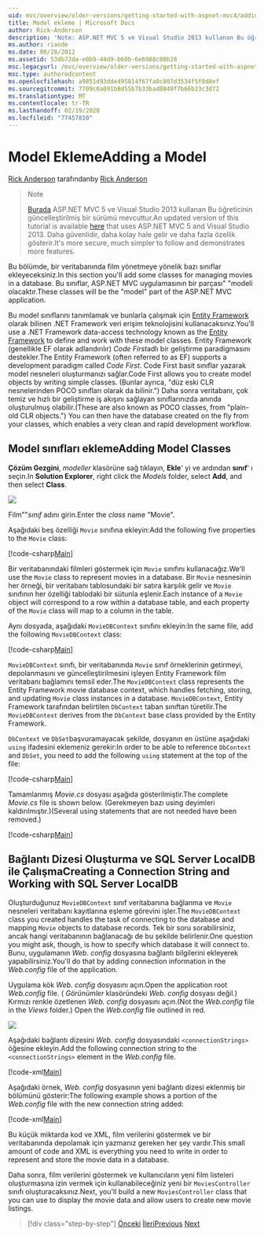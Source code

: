 ```yaml
---
uid: mvc/overview/older-versions/getting-started-with-aspnet-mvc4/adding-a-model
title: Model ekleme | Microsoft Docs
author: Rick-Anderson
description: 'Note: ASP.NET MVC 5 ve Visual Studio 2013 kullanan Bu öğreticinin güncelleştirilmiş bir sürümü mevcuttur. Daha güvenlidir, izleme ve tanıtım için çok daha kolay...'
ms.author: riande
ms.date: 08/28/2012
ms.assetid: 53db72da-e0b9-44d9-b60b-6e6988c00b28
msc.legacyurl: /mvc/overview/older-versions/getting-started-with-aspnet-mvc4/adding-a-model
msc.type: authoredcontent
ms.openlocfilehash: a9851d93dde495814f67fa0c807d3534f5f0d8ef
ms.sourcegitcommit: 7709c0a091b8d55b7b33bad8849f7b66b23c3d72
ms.translationtype: MT
ms.contentlocale: tr-TR
ms.lasthandoff: 02/19/2020
ms.locfileid: "77457810"
---
```

# <a name="adding-a-model"></a><span data-ttu-id="5b980-104">Model Ekleme</span><span class="sxs-lookup"><span data-stu-id="5b980-104">Adding a Model</span></span>

<span data-ttu-id="5b980-105">[Rick Anderson](https://twitter.com/RickAndMSFT) tarafından</span><span class="sxs-lookup"><span data-stu-id="5b980-105">by [Rick Anderson](https://twitter.com/RickAndMSFT)</span></span>

> > [!NOTE]
> > <span data-ttu-id="5b980-106">[Burada](../../getting-started/introduction/getting-started.md) ASP.NET MVC 5 ve Visual Studio 2013 kullanan Bu öğreticinin güncelleştirilmiş bir sürümü mevcuttur.</span><span class="sxs-lookup"><span data-stu-id="5b980-106">An updated version of this tutorial is available [here](../../getting-started/introduction/getting-started.md) that uses ASP.NET MVC 5 and Visual Studio 2013.</span></span> <span data-ttu-id="5b980-107">Daha güvenlidir, daha kolay hale gelir ve daha fazla özellik gösterir.</span><span class="sxs-lookup"><span data-stu-id="5b980-107">It's more secure, much simpler to follow and demonstrates more features.</span></span>

<span data-ttu-id="5b980-108">Bu bölümde, bir veritabanında film yönetmeye yönelik bazı sınıflar ekleyeceksiniz.</span><span class="sxs-lookup"><span data-stu-id="5b980-108">In this section you'll add some classes for managing movies in a database.</span></span> <span data-ttu-id="5b980-109">Bu sınıflar, ASP.NET MVC uygulamasının bir parçası&quot; &quot;modeli olacaktır.</span><span class="sxs-lookup"><span data-stu-id="5b980-109">These classes will be the &quot;model&quot; part of the ASP.NET MVC application.</span></span>

<span data-ttu-id="5b980-110">Bu model sınıflarını tanımlamak ve bunlarla çalışmak için [Entity Framework](https://msdn.microsoft.com/library/bb399572(VS.110).aspx) olarak bilinen .NET Framework veri erişim teknolojisini kullanacaksınız.</span><span class="sxs-lookup"><span data-stu-id="5b980-110">You'll use a .NET Framework data-access technology known as the [Entity Framework](https://msdn.microsoft.com/library/bb399572(VS.110).aspx) to define and work with these model classes.</span></span> <span data-ttu-id="5b980-111">Entity Framework (genellikle EF olarak adlandırılır) *Code First*adlı bir geliştirme paradigmasını destekler.</span><span class="sxs-lookup"><span data-stu-id="5b980-111">The Entity Framework (often referred to as EF) supports a development paradigm called *Code First*.</span></span> <span data-ttu-id="5b980-112">Code First basit sınıflar yazarak model nesneleri oluşturmanızı sağlar.</span><span class="sxs-lookup"><span data-stu-id="5b980-112">Code First allows you to create model objects by writing simple classes.</span></span> <span data-ttu-id="5b980-113">(Bunlar ayrıca, &quot;düz eski CLR nesnelerinden POCO sınıfları olarak da bilinir.&quot;) Daha sonra veritabanı, çok temiz ve hızlı bir geliştirme iş akışını sağlayan sınıflarınızda anında oluşturulmuş olabilir.</span><span class="sxs-lookup"><span data-stu-id="5b980-113">(These are also known as POCO classes, from &quot;plain-old CLR objects.&quot;) You can then have the database created on the fly from your classes, which enables a very clean and rapid development workflow.</span></span>

## <a name="adding-model-classes"></a><span data-ttu-id="5b980-114">Model sınıfları ekleme</span><span class="sxs-lookup"><span data-stu-id="5b980-114">Adding Model Classes</span></span>

<span data-ttu-id="5b980-115">**Çözüm Gezgini**, *modeller* klasörüne sağ tıklayın, **Ekle**' yi ve ardından **sınıf**' ı seçin.</span><span class="sxs-lookup"><span data-stu-id="5b980-115">In **Solution Explorer**, right click the *Models* folder, select **Add**, and then select **Class**.</span></span>

![](adding-a-model/_static/image1.png)

<span data-ttu-id="5b980-116">Film&quot;&quot;*sınıf* adını girin.</span><span class="sxs-lookup"><span data-stu-id="5b980-116">Enter the *class* name &quot;Movie&quot;.</span></span>

<span data-ttu-id="5b980-117">Aşağıdaki beş özelliği `Movie` sınıfına ekleyin:</span><span class="sxs-lookup"><span data-stu-id="5b980-117">Add the following five properties to the `Movie` class:</span></span>

[!code-csharp[Main](adding-a-model/samples/sample1.cs)]

<span data-ttu-id="5b980-118">Bir veritabanındaki filmleri göstermek için `Movie` sınıfını kullanacağız.</span><span class="sxs-lookup"><span data-stu-id="5b980-118">We'll use the `Movie` class to represent movies in a database.</span></span> <span data-ttu-id="5b980-119">Bir `Movie` nesnesinin her örneği, bir veritabanı tablosundaki bir satıra karşılık gelir ve `Movie` sınıfının her özelliği tablodaki bir sütunla eşlenir.</span><span class="sxs-lookup"><span data-stu-id="5b980-119">Each instance of a `Movie` object will correspond to a row within a database table, and each property of the `Movie` class will map to a column in the table.</span></span>

<span data-ttu-id="5b980-120">Aynı dosyada, aşağıdaki `MovieDBContext` sınıfını ekleyin:</span><span class="sxs-lookup"><span data-stu-id="5b980-120">In the same file, add the following `MovieDBContext` class:</span></span>

[!code-csharp[Main](adding-a-model/samples/sample2.cs)]

<span data-ttu-id="5b980-121">`MovieDBContext` sınıfı, bir veritabanında `Movie` sınıf örneklerinin getirmeyi, depolanmasını ve güncelleştirilmesini işleyen Entity Framework film veritabanı bağlamını temsil eder.</span><span class="sxs-lookup"><span data-stu-id="5b980-121">The `MovieDBContext` class represents the Entity Framework movie database context, which handles fetching, storing, and updating `Movie` class instances in a database.</span></span> <span data-ttu-id="5b980-122">`MovieDBContext`, Entity Framework tarafından belirtilen `DbContext` taban sınıftan türetilir.</span><span class="sxs-lookup"><span data-stu-id="5b980-122">The `MovieDBContext` derives from the `DbContext` base class provided by the Entity Framework.</span></span>

<span data-ttu-id="5b980-123">`DbContext` ve `DbSet`başvuramayacak şekilde, dosyanın en üstüne aşağıdaki `using` ifadesini eklemeniz gerekir:</span><span class="sxs-lookup"><span data-stu-id="5b980-123">In order to be able to reference `DbContext` and `DbSet`, you need to add the following `using` statement at the top of the file:</span></span>

[!code-csharp[Main](adding-a-model/samples/sample3.cs)]

<span data-ttu-id="5b980-124">Tamamlanmış *Movie.cs* dosyası aşağıda gösterilmiştir.</span><span class="sxs-lookup"><span data-stu-id="5b980-124">The complete *Movie.cs* file is shown below.</span></span> <span data-ttu-id="5b980-125">(Gerekmeyen bazı using deyimleri kaldırılmıştır.)</span><span class="sxs-lookup"><span data-stu-id="5b980-125">(Several using statements that are not needed have been removed.)</span></span>

[!code-csharp[Main](adding-a-model/samples/sample4.cs)]

## <a name="creating-a-connection-string-and-working-with-sql-server-localdb"></a><span data-ttu-id="5b980-126">Bağlantı Dizesi Oluşturma ve SQL Server LocalDB ile Çalışma</span><span class="sxs-lookup"><span data-stu-id="5b980-126">Creating a Connection String and Working with SQL Server LocalDB</span></span>

<span data-ttu-id="5b980-127">Oluşturduğunuz `MovieDBContext` sınıf veritabanına bağlanma ve `Movie` nesneleri veritabanı kayıtlarına eşleme görevini işler.</span><span class="sxs-lookup"><span data-stu-id="5b980-127">The `MovieDBContext` class you created handles the task of connecting to the database and mapping `Movie` objects to database records.</span></span> <span data-ttu-id="5b980-128">Tek bir soru sorabilirsiniz, ancak hangi veritabanının bağlanacağı de bu şekilde belirlenir.</span><span class="sxs-lookup"><span data-stu-id="5b980-128">One question you might ask, though, is how to specify which database it will connect to.</span></span> <span data-ttu-id="5b980-129">Bunu, uygulamanın *Web. config* dosyasına bağlantı bilgilerini ekleyerek yapabilirsiniz.</span><span class="sxs-lookup"><span data-stu-id="5b980-129">You'll do that by adding connection information in the *Web.config* file of the application.</span></span>

<span data-ttu-id="5b980-130">Uygulama kök *Web. config* dosyasını açın.</span><span class="sxs-lookup"><span data-stu-id="5b980-130">Open the application root *Web.config* file.</span></span> <span data-ttu-id="5b980-131">( *Görünümler* klasöründeki *Web. config* dosyası değil.) Kırmızı renkle özetlenen *Web. config* dosyasını açın.</span><span class="sxs-lookup"><span data-stu-id="5b980-131">(Not the *Web.config* file in the *Views* folder.) Open the *Web.config* file outlined in red.</span></span>

![](adding-a-model/_static/image2.png)

<span data-ttu-id="5b980-132">Aşağıdaki bağlantı dizesini *Web. config* dosyasındaki `<connectionStrings>` öğesine ekleyin.</span><span class="sxs-lookup"><span data-stu-id="5b980-132">Add the following connection string to the `<connectionStrings>` element in the *Web.config* file.</span></span>

[!code-xml[Main](adding-a-model/samples/sample5.xml)]

<span data-ttu-id="5b980-133">Aşağıdaki örnek, *Web. config* dosyasının yeni bağlantı dizesi eklenmiş bir bölümünü gösterir:</span><span class="sxs-lookup"><span data-stu-id="5b980-133">The following example shows a portion of the *Web.config* file with the new connection string added:</span></span>

[!code-xml[Main](adding-a-model/samples/sample6.xml?highlight=6-9)]

<span data-ttu-id="5b980-134">Bu küçük miktarda kod ve XML, film verilerini göstermek ve bir veritabanında depolamak için yazmanız gereken her şey vardır.</span><span class="sxs-lookup"><span data-stu-id="5b980-134">This small amount of code and XML is everything you need to write in order to represent and store the movie data in a database.</span></span>

<span data-ttu-id="5b980-135">Daha sonra, film verilerini göstermek ve kullanıcıların yeni film listeleri oluşturmasına izin vermek için kullanabileceğiniz yeni bir `MoviesController` sınıfı oluşturacaksınız.</span><span class="sxs-lookup"><span data-stu-id="5b980-135">Next, you'll build a new `MoviesController` class that you can use to display the movie data and allow users to create new movie listings.</span></span>

> [!div class="step-by-step"]
> <span data-ttu-id="5b980-136">[Önceki](adding-a-view.md)
> [İleri](accessing-your-models-data-from-a-controller.md)</span><span class="sxs-lookup"><span data-stu-id="5b980-136">[Previous](adding-a-view.md)
[Next](accessing-your-models-data-from-a-controller.md)</span></span>
